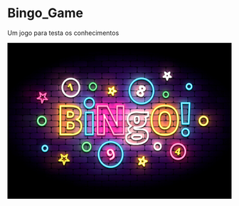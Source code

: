 # Bingo_Game
Um jogo para testa os conhecimentos

<img height="350" width="700" src="https://github.com/victor-0324/Bingo_Game/blob/main/static/img/istockphoto-1205079090-170667a.jpg?raw=true" />	
